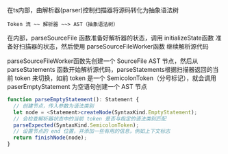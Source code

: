 在ts内部，由解析器(parser)控制扫描器将源码转化为抽象语法树

```
Token 流 ~~ 解析器 ~~> AST（抽象语法树）
```

在内部，parseSourceFile 函数准备好解析器的状态，调用 initializeState函数 准备好扫描器的状态，然后使用 parseSourceFileWorker函数 继续解析源代码

parseSourceFileWorker函数先创建一个 SourceFile AST 节点，然后从 parseStatements 函数开始解析源代码，parseStatements根据扫描器返回的当前 token 来切换，如前 token 是一个 SemicolonToken（分号标记），就会调用 paserEmptyStatement 为空语句创建一个 AST 节点

```ts
function parseEmptyStatement(): Statement {
  // 创建节点，传入参数为语法类别
  let node = <Statement>createNode(SyntaxKind.EmptyStatement);
  // 会检查解析器状态中的当前 token 是否与指定的语法类别匹配
  parseExpected(SyntaxKind.SemicolonToken);
  // 设置节点的 end 位置，并添加一些有用的信息，例如上下文标志
  return finishNode(node);
}
```
